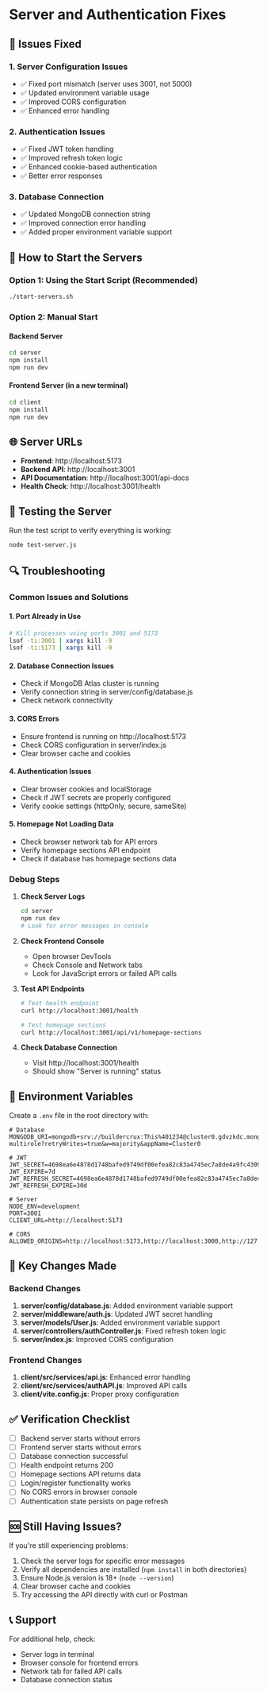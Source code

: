 # Server and Authentication Fixes

## 🔧 Issues Fixed

### 1. **Server Configuration Issues**
- ✅ Fixed port mismatch (server uses 3001, not 5000)
- ✅ Updated environment variable usage
- ✅ Improved CORS configuration
- ✅ Enhanced error handling

### 2. **Authentication Issues**
- ✅ Fixed JWT token handling
- ✅ Improved refresh token logic
- ✅ Enhanced cookie-based authentication
- ✅ Better error responses

### 3. **Database Connection**
- ✅ Updated MongoDB connection string
- ✅ Improved connection error handling
- ✅ Added proper environment variable support

## 🚀 How to Start the Servers

### Option 1: Using the Start Script (Recommended)
```bash
./start-servers.sh
```

### Option 2: Manual Start

#### Backend Server
```bash
cd server
npm install
npm run dev
```

#### Frontend Server (in a new terminal)
```bash
cd client
npm install
npm run dev
```

## 🌐 Server URLs

- **Frontend**: http://localhost:5173
- **Backend API**: http://localhost:3001
- **API Documentation**: http://localhost:3001/api-docs
- **Health Check**: http://localhost:3001/health

## 🧪 Testing the Server

Run the test script to verify everything is working:

```bash
node test-server.js
```

## 🔍 Troubleshooting

### Common Issues and Solutions

#### 1. **Port Already in Use**
```bash
# Kill processes using ports 3001 and 5173
lsof -ti:3001 | xargs kill -9
lsof -ti:5173 | xargs kill -9
```

#### 2. **Database Connection Issues**
- Check if MongoDB Atlas cluster is running
- Verify connection string in server/config/database.js
- Check network connectivity

#### 3. **CORS Errors**
- Ensure frontend is running on http://localhost:5173
- Check CORS configuration in server/index.js
- Clear browser cache and cookies

#### 4. **Authentication Issues**
- Clear browser cookies and localStorage
- Check if JWT secrets are properly configured
- Verify cookie settings (httpOnly, secure, sameSite)

#### 5. **Homepage Not Loading Data**
- Check browser network tab for API errors
- Verify homepage sections API endpoint
- Check if database has homepage sections data

### Debug Steps

1. **Check Server Logs**
   ```bash
   cd server
   npm run dev
   # Look for error messages in console
   ```

2. **Check Frontend Console**
   - Open browser DevTools
   - Check Console and Network tabs
   - Look for JavaScript errors or failed API calls

3. **Test API Endpoints**
   ```bash
   # Test health endpoint
   curl http://localhost:3001/health
   
   # Test homepage sections
   curl http://localhost:3001/api/v1/homepage-sections
   ```

4. **Check Database Connection**
   - Visit http://localhost:3001/health
   - Should show "Server is running" status

## 📝 Environment Variables

Create a `.env` file in the root directory with:

```env
# Database
MONGODB_URI=mongodb+srv://buildercrux:This%401234@cluster0.gdvzkdc.mongodb.net/ecom-multirole?retryWrites=true&w=majority&appName=Cluster0

# JWT
JWT_SECRET=4698ea6e4878d1748bafed9749df00efea82c83a4745ec7a8de4a9fc4309b3f53afdf8855dca5b99dd0f911b25912ac51c036a91a7b8ab99ea3427a370fc0211
JWT_EXPIRE=7d
JWT_REFRESH_SECRET=4698ea6e4878d1748bafed9749df00efea82c83a4745ec7a8de4a9fc4309b3f53afdf8855dca5b99dd0f911b25912ac51c036a91a7b8ab99ea3427a370fc0211
JWT_REFRESH_EXPIRE=30d

# Server
NODE_ENV=development
PORT=3001
CLIENT_URL=http://localhost:5173

# CORS
ALLOWED_ORIGINS=http://localhost:5173,http://localhost:3000,http://127.0.0.1:5173,http://127.0.0.1:3000
```

## 🎯 Key Changes Made

### Backend Changes
1. **server/config/database.js**: Added environment variable support
2. **server/middleware/auth.js**: Updated JWT secret handling
3. **server/models/User.js**: Added environment variable support
4. **server/controllers/authController.js**: Fixed refresh token logic
5. **server/index.js**: Improved CORS configuration

### Frontend Changes
1. **client/src/services/api.js**: Enhanced error handling
2. **client/src/services/authAPI.js**: Improved API calls
3. **client/vite.config.js**: Proper proxy configuration

## ✅ Verification Checklist

- [ ] Backend server starts without errors
- [ ] Frontend server starts without errors
- [ ] Database connection successful
- [ ] Health endpoint returns 200
- [ ] Homepage sections API returns data
- [ ] Login/register functionality works
- [ ] No CORS errors in browser console
- [ ] Authentication state persists on page refresh

## 🆘 Still Having Issues?

If you're still experiencing problems:

1. Check the server logs for specific error messages
2. Verify all dependencies are installed (`npm install` in both directories)
3. Ensure Node.js version is 18+ (`node --version`)
4. Clear browser cache and cookies
5. Try accessing the API directly with curl or Postman

## 📞 Support

For additional help, check:
- Server logs in terminal
- Browser console for frontend errors
- Network tab for failed API calls
- Database connection status




